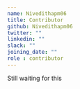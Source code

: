 ```yaml
---
name: Nivedithapm06
title: Contributor
github: Nivedithapm06
twitter: ""
linkedin: ""
slack: ""
joining_date: ""
role : contributor
---
```


Still waiting for this
